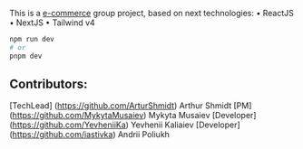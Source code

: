 This is a [e-commerce](https://gadgets-e-store.vercel.app/) group project, based on next technologies:
• ReactJS
• NextJS
• Tailwind v4

```bash
npm run dev
# or
pnpm dev
```

## Contributors:

[TechLead] (https://github.com/ArturShmidt) Arthur Shmidt
[PM] (https://github.com/MykytaMusaiev) Mykyta Musaiev
[Developer] (https://github.com/YevheniiKa) Yevhenii Kaliaiev
[Developer] (https://github.com/iastivka) Andrii Poliukh
